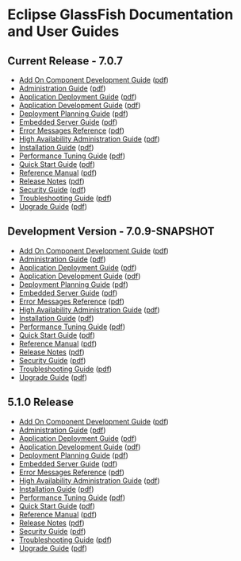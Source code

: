 
# Eclipse GlassFish Documentation and User Guides

## <a name="current">Current Release - 7.0.7</a>

* [Add On Component Development Guide](latest/add-on-component-development-guide.html)
  ([pdf](latest/add-on-component-development-guide.pdf))
* [Administration Guide](latest/administration-guide.html)
  ([pdf](latest/administration-guide.pdf))
* [Application Deployment Guide](latest/application-deployment-guide.html)
  ([pdf](latest/application-deployment-guide.pdf))
* [Application Development Guide](latest/application-development-guide.html)
  ([pdf](latest/application-development-guide.pdf))
* [Deployment Planning Guide](latest/deployment-planning-guide.html)
  ([pdf](latest/deployment-planning-guide.pdf))
* [Embedded Server Guide](latest/embedded-server-guide.html)
  ([pdf](latest/embedded-server-guide.pdf))
* [Error Messages Reference](latest/error-messages-reference.html)
  ([pdf](latest/error-messages-reference.pdf))
* [High Availability Administration Guide](latest/ha-administration-guide.html)
  ([pdf](latest/ha-administration-guide.pdf))
* [Installation Guide](latest/installation-guide.html)
  ([pdf](latest/installation-guide.pdf))
* [Performance Tuning Guide](latest/performance-tuning-guide.html)
  ([pdf](latest/performance-tuning-guide.pdf))
* [Quick Start Guide](latest/quick-start-guide.html)
  ([pdf](latest/quick-start-guide.pdf))
* [Reference Manual](latest/reference-manual.html)
  ([pdf](latest/reference-manual.pdf))
* [Release Notes](latest/release-notes.html)
  ([pdf](latest/release-notes.pdf))
* [Security Guide](latest/security-guide.html)
  ([pdf](latest/security-guide.pdf))
* [Troubleshooting Guide](latest/troubleshooting-guide.html)
  ([pdf](latest/troubleshooting-guide.pdf))
* [Upgrade Guide](latest/upgrade-guide.html)
  ([pdf](latest/upgrade-guide.pdf))

## <a name="development">Development Version - 7.0.9-SNAPSHOT</a>

* [Add On Component Development Guide](SNAPSHOT/add-on-component-development-guide.html)
  ([pdf](SNAPSHOT/add-on-component-development-guide.pdf))
* [Administration Guide](SNAPSHOT/administration-guide.html)
  ([pdf](SNAPSHOT/administration-guide.pdf))
* [Application Deployment Guide](SNAPSHOT/application-deployment-guide.html)
  ([pdf](SNAPSHOT/application-deployment-guide.pdf))
* [Application Development Guide](SNAPSHOT/application-development-guide.html)
  ([pdf](SNAPSHOT/application-development-guide.pdf))
* [Deployment Planning Guide](SNAPSHOT/deployment-planning-guide.html)
  ([pdf](SNAPSHOT/deployment-planning-guide.pdf))
* [Embedded Server Guide](SNAPSHOT/embedded-server-guide.html)
  ([pdf](SNAPSHOT/embedded-server-guide.pdf))
* [Error Messages Reference](SNAPSHOT/error-messages-reference.html)
  ([pdf](SNAPSHOT/error-messages-reference.pdf))
* [High Availability Administration Guide](SNAPSHOT/ha-administration-guide.html)
  ([pdf](SNAPSHOT/ha-administration-guide.pdf))
* [Installation Guide](SNAPSHOT/installation-guide.html)
  ([pdf](SNAPSHOT/installation-guide.pdf))
* [Performance Tuning Guide](SNAPSHOT/performance-tuning-guide.html)
  ([pdf](SNAPSHOT/performance-tuning-guide.pdf))
* [Quick Start Guide](SNAPSHOT/quick-start-guide.html)
  ([pdf](SNAPSHOT/quick-start-guide.pdf))
* [Reference Manual](SNAPSHOT/reference-manual.html)
  ([pdf](SNAPSHOT/reference-manual.pdf))
* [Release Notes](SNAPSHOT/release-notes.html)
  ([pdf](SNAPSHOT/release-notes.pdf))
* [Security Guide](SNAPSHOT/security-guide.html)
  ([pdf](SNAPSHOT/security-guide.pdf))
* [Troubleshooting Guide](SNAPSHOT/troubleshooting-guide.html)
  ([pdf](SNAPSHOT/troubleshooting-guide.pdf))
* [Upgrade Guide](SNAPSHOT/upgrade-guide.html)
  ([pdf](SNAPSHOT/upgrade-guide.pdf))

## <a name="5.1.0">5.1.0 Release</a>

* [Add On Component Development Guide](5.1.0/add-on-component-development-guide/toc.html)
  ([pdf](5.1.0/add-on-component-development-guide.pdf))
* [Administration Guide](5.1.0/administration-guide/toc.html)
  ([pdf](5.1.0/administration-guide.pdf))
* [Application Deployment Guide](5.1.0/application-deployment-guide/toc.html)
  ([pdf](5.1.0/application-deployment-guide.pdf))
* [Application Development Guide](5.1.0/application-development-guide/toc.html)
  ([pdf](5.1.0/application-development-guide.pdf))
* [Deployment Planning Guide](5.1.0/deployment-planning-guide/toc.html)
  ([pdf](5.1.0/deployment-planning-guide.pdf))
* [Embedded Server Guide](5.1.0/embedded-server-guide/toc.html)
  ([pdf](5.1.0/embedded-server-guide.pdf))
* [Error Messages Reference](5.1.0/error-messages-reference/toc.html)
  ([pdf](5.1.0/error-messages-reference.pdf))
* [High Availability Administration Guide](5.1.0/ha-administration-guide/toc.html)
  ([pdf](5.1.0/ha-administration-guide.pdf))
* [Installation Guide](5.1.0/installation-guide/toc.html)
  ([pdf](5.1.0/installation-guide.pdf))
* [Performance Tuning Guide](5.1.0/performance-tuning-guide/toc.html)
  ([pdf](5.1.0/performance-tuning-guide.pdf))
* [Quick Start Guide](5.1.0/quick-start-guide/toc.html)
  ([pdf](5.1.0/quick-start-guide.pdf))
* [Reference Manual](5.1.0/reference-manual/toc.html)
  ([pdf](5.1.0/reference-manual.pdf))
* [Release Notes](5.1.0/release-notes/toc.html)
  ([pdf](5.1.0/release-notes.pdf))
* [Security Guide](5.1.0/security-guide/toc.html)
  ([pdf](5.1.0/security-guide.pdf))
* [Troubleshooting Guide](5.1.0/troubleshooting-guide/toc.html)
  ([pdf](5.1.0/troubleshooting-guide.pdf))
* [Upgrade Guide](5.1.0/upgrade-guide/toc.html)
  ([pdf](5.1.0/upgrade-guide.pdf))
